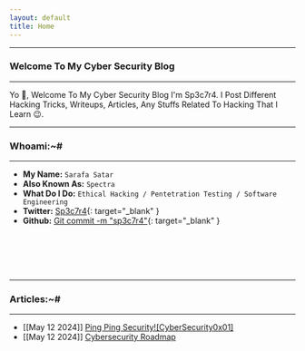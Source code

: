 ```yaml
---
layout: default
title: Home
---
```


* * *
### Welcome To My Cyber Security Blog 
* * *

Yo 👋, Welcome To My Cyber Security Blog I'm Sp3c7r4. I Post Different Hacking Tricks, Writeups, Articles, Any Stuffs Related To Hacking That I Learn 😉. 

* * *
### Whoami:~#
* * *

- **My Name:**    `Sarafa Satar`
- **Also Known As:** `Spectra`
- **What Do I Do:**  `Ethical Hacking / Pentetration Testing / Software Engineering`
- **Twitter:** [Sp3c7r4](https://twitter.com/sp3c7r4_gee){: target="_blank" }
- **Github:** [Git commit -m "sp3c7r4"](https://github.com/sp3c7r4){: target="_blank" }
<br/>
<br/><br/>
<br/>

* * *
### **Articles:~#**
* * *

- [[May 12 2024]] [Ping Ping Security![CyberSecurity0x01]](./contents/Cybersecurity101/CyberSec101.html)<br/>
- [[May 12 2024]] [Cybersecurity Roadmap](./contents/Cybersecurity101/CyberSecurity-Roadmap.html)